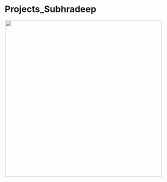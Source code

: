 # Projects_Subhradeep

<div align="center">
<img src="https://graph.org/file/f4d63e7892e99f4ae8154.jpg" width="500" height="500"/>
</div>
